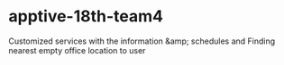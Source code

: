 # apptive-18th-team4
Customized services with the information &amp;amp; schedules and Finding nearest empty office location to user
